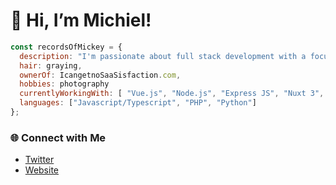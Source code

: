 # 👋 Hi, I’m Michiel!
      
```javascript 
const recordsOfMickey = {
  description: "I'm passionate about full stack development with a focus on frontend technologies. I enjoy crafting responsive and dynamic user experiences.",
  hair: graying,
  ownerOf: IcangetnoSaaSisfaction.com,
  hobbies: photography
  currentlyWorkingWith: [ "Vue.js", "Node.js", "Express JS", "Nuxt 3", "Laravel" ],
  languages: ["Javascript/Typescript", "PHP", "Python"]
};
```

### 🌐 Connect with Me
- [Twitter](https://x.com/MichielBwmstr)
- [Website](https://icangetnosaasisfaction.com)
